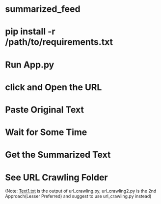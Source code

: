 # summarized_feed

# pip install -r /path/to/requirements.txt
# Run App.py 
# click and Open the URL
# Paste Original Text
# Wait for Some Time
# Get the Summarized Text
# See URL Crawling Folder
(Note: [Text1.txt](https://github.com/gatikg/summarized_feed/blob/main/URL%20Crawling/Text1.txt) is the output of url_crawling.py,
url_crawling2.py is the 2nd Approach(Lesser Preferred) and suggest to use url_crawling.py instead)

